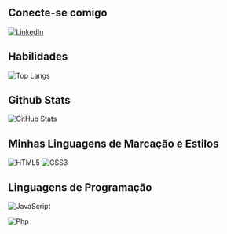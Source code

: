 ## Conecte-se comigo
[![LinkedIn](https://img.shields.io/badge/LinkedIn-000?style=for-the-badge&logo=linkedin&logoColor=0E76A8)](https://www.linkedin.com/in/david-sousa-da-silva/)
## Habilidades
![Top Langs](https://github-readme-stats-git-masterrstaa-rickstaa.vercel.app/api/top-langs/?username=davidplay7&bg_color=000&border_color=30A3DC&title_color=E94D5F&text_color=FFF)


## Github Stats
![GitHub
Stats](https://github-readme-stats.vercel.app/api?username=davidplay7&theme=transparent&bg_color=000&border_color=30A3DC&show_icons=true&icon_color=30A3DC&title_color=E94D5F&text_color=FFF)

## Minhas Linguagens de Marcação e Estilos
![HTML5](https://img.shields.io/badge/HTML5-000?style=for-the-badge&logo=html5)
![CSS3](https://img.shields.io/badge/CSS3-000?style=for-the-badge&logo=css3&logoColor=264CE4)

## Linguagens de Programação
![JavaScript](https://img.shields.io/badge/JavaScript-000?style=for-the-badge&logo=javascript)

![Php](https://img.shields.io/badge/Php-000?style=for-the-badge&logo=python)

##